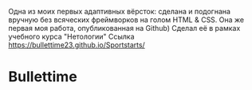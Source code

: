 Одна из моих первых адаптивных вёрсток: сделана и подогнана вручную без всяческих фреймворков на голом HTML & CSS. Она же первая моя работа, опубликованная на Github)
Сделал её в рамках учебного курса "Нетологии"
Ссылка https://bullettime23.github.io/Sportstarts/
# Bullettime
